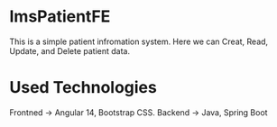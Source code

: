 # ImsPatientFE

This is a simple patient infromation system. Here we can Creat, Read, Update, and Delete patient data.

# Used Technologies
Frontned
-> Angular 14, Bootstrap CSS.
Backend
-> Java, Spring Boot
